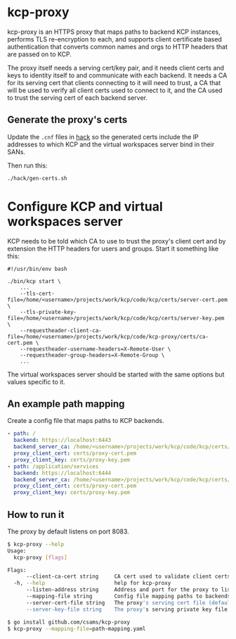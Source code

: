 # kcp-proxy
kcp-proxy is an HTTPS proxy that maps paths to backend KCP instances, performs
TLS re-encryption to each, and supports client certificate based authentication
that converts common names and orgs to HTTP headers that are passed on to KCP.

The proxy itself needs a serving cert/key pair, and it needs client certs and
keys to identity itself to and communicate with each backend. It needs a CA for
its serving cert that clients connecting to it will need to trust, a CA that will
be used to verify all client certs used to connect to it, and the CA used to
trust the serving cert of each backend server.

## Generate the proxy's certs
Update the `.cnf` files in [hack](hack) so the generated certs include the IP
addresses to which KCP and the virtual workspaces server bind in their SANs.

Then run this:
```bash
./hack/gen-certs.sh
```

# Configure KCP and virtual workspaces server
KCP needs to be told which CA to use to trust the proxy's client cert and by
extension the HTTP headers for users and groups. Start it something like this:
```
#!/usr/bin/env bash

./bin/kcp start \
    ...
    --tls-cert-file=/home/<username>/projects/work/kcp/code/kcp/certs/server-cert.pem \
    --tls-private-key-file=/home/<username>/projects/work/kcp/code/kcp/certs/server-key.pem \
    --requestheader-client-ca-file=/home/<username>/projects/work/kcp/code/kcp-proxy/certs/ca-cert.pem \
    --requestheader-username-headers=X-Remote-User \
    --requestheader-group-headers=X-Remote-Group \
    ...
```
The virtual workspaces server should be started with the same options but values
specific to it.

## An example path mapping
Create a config file that maps paths to KCP backends.
```yaml
- path: /
  backend: https://localhost:6443
  backend_server_ca: /home/<username>/projects/work/kcp/code/kcp/certs/ca-cert.pem
  proxy_client_cert: certs/proxy-cert.pem
  proxy_client_key: certs/proxy-key.pem
- path: /application/services
  backend: https://localhost:6444
  backend_server_ca: /home/<username>/projects/work/kcp/code/kcp/certs/ca-cert.pem
  proxy_client_cert: certs/proxy-cert.pem
  proxy_client_key: certs/proxy-key.pem
```

## How to run it
The proxy by default listens on port 8083.
```bash
$ kcp-proxy --help
Usage:
  kcp-proxy [flags]

Flags:
      --client-ca-cert string     CA cert used to validate client certs (default "certs/ca-cert.pem")
  -h, --help                      help for kcp-proxy
      --listen-address string     Address and port for the proxy to listen on (default ":8083")
      --mapping-file string       Config file mapping paths to backends
      --server-cert-file string   The proxy's serving cert file (default "certs/server-cert.pem")
      --server-key-file string    The proxy's serving private key file (default "certs/server-key.pem")

$ go install github.com/csams/kcp-proxy
$ kcp-proxy --mapping-file=path-mapping.yaml
```